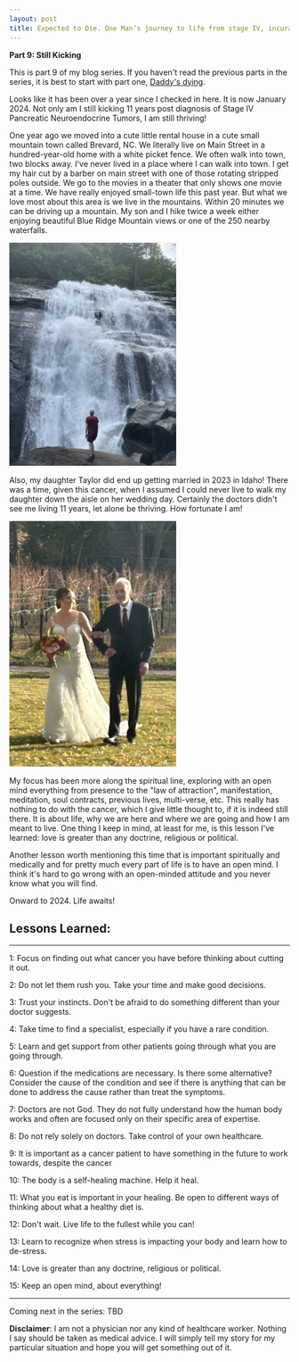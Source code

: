 ```yaml
---
layout: post
title: Expected to Die. One Man’s journey to life from stage IV, incurable cancer
---
```


**Part 9: Still Kicking** 

This is part 9 of my blog series.  If you haven't read the previous parts in the series, it is best to start with part one, [Daddy's dying](https://expectedtodie.com/expectedtodie-part1).

Looks like it has been over a year since I checked in here.   It is now January 2024.  Not only am I still kicking 11 years post diagnosis of Stage IV Pancreatic Neuroendocrine Tumors, I am still thriving!

One year ago we moved into a cute little rental house in a cute small mountain town called Brevard, NC.  We literally live on Main Street in a hundred-year-old home with a white picket fence.  We often walk into town, two blocks away.  I've never lived in a place where I can walk into town.  I get my hair cut by a barber on main street with one of those rotating stripped poles outside.  We go to the movies in a theater that only shows one movie at a time.  We have really enjoyed small-town life this past year.  But what we love most about this area is we live in the mountains.  Within 20 minutes we can be driving up a mountain.  My son and I hike twice a week either enjoying beautiful Blue Ridge Mountain views or one of the 250 nearby waterfalls. 

<img src="/images/blog/Waterfall.jpeg" width="300px">

Also, my daughter Taylor did end up getting married in 2023 in Idaho!  There was a time, given this cancer, when I assumed I could never live to walk my daughter down the aisle on her wedding day. Certainly the doctors didn't see me living 11 years, let alone be thriving.  How fortunate I am!

<img src="/images/blog/TaylorWedding.jpeg" width="300px">

My focus has been more along the spiritual line, exploring with an open mind everything from presence to the "law of attraction", manifestation, meditation, soul contracts, previous lives, multi-verse, etc.  This really has nothing to do with the cancer, which I give little thought to, if it is indeed still there.  It is about life, why we are here and where we are going and how I am meant to live.  One thing I keep in mind, at least for me, is this lesson I've learned: love is greater than any doctrine, religious or political.

Another lesson worth mentioning this time that is important spiritually and medically and for pretty much every part of life is to have an open mind.  I think it's hard to go wrong with an open-minded attitude and you never know what you will find.

Onward to 2024. Life awaits!

## Lessons Learned:

---

1: Focus on finding out what cancer you have before thinking about cutting it out.

2: Do not let them rush you.  Take your time and make good decisions.

3: Trust your instincts.  Don't be afraid to do something different than your doctor suggests.

4: Take time to find a specialist, especially if you have a rare condition.

5: Learn and get support from other patients going through what you are going through.

6: Question if the medications are necessary.  Is there some alternative? Consider the cause of the condition and see if there is anything that can be done to address the cause rather than treat the symptoms.

7: Doctors are not God.  They do not fully understand how the human body works and often are focused only on their specific area of expertise.

8: Do not rely solely on doctors.  Take control of your own healthcare.

9: It is important as a cancer patient to have something in the future to work towards, despite the cancer

10: The body is a self-healing machine. Help it heal.

11: What you eat is important in your healing. Be open to different ways of thinking about what a healthy diet is.

12: Don't wait.  Live life to the fullest while you can!

13: Learn to recognize when stress is impacting your body and learn how to de-stress.

14: Love is greater than any doctrine, religious or political.

15: Keep an open mind, about everything!

---

Coming next in the series: TBD

**Disclaimer**: I am not a physician nor any kind of healthcare worker. Nothing I say should be taken as medical advice. I will simply tell my story for my particular situation and hope you will get something out of it.

